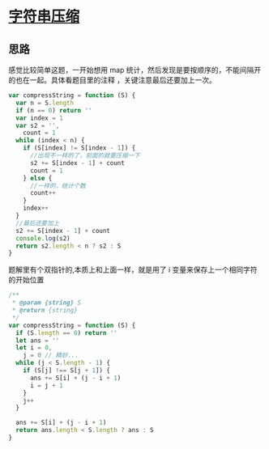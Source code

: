 # [字符串压缩](https://leetcode-cn.com/problems/compress-string-lcci/)

## 思路

感觉比较简单这题，一开始想用 map 统计，然后发现是要按顺序的，不能间隔开的也在一起。具体看题目里的注释
，关键注意最后还要加上一次。

```js
var compressString = function (S) {
  var n = S.length
  if (n == 0) return ''
  var index = 1
  var s2 = '',
    count = 1
  while (index < n) {
    if (S[index] != S[index - 1]) {
      //出现不一样的了，前面的就要压缩一下
      s2 += S[index - 1] + count
      count = 1
    } else {
      //一样的，统计个数
      count++
    }
    index++
  }
  //最后还要加上
  s2 += S[index - 1] + count
  console.log(s2)
  return s2.length < n ? s2 : S
}
```

题解里有个双指针的,本质上和上面一样，就是用了 i 变量来保存上一个相同字符的开始位置

```js
/**
 * @param {string} S
 * @return {string}
 */
var compressString = function (S) {
  if (S.length == 0) return ''
  let ans = ''
  let i = 0,
    j = 0 // 精妙...
  while (j < S.length - 1) {
    if (S[j] !== S[j + 1]) {
      ans += S[i] + (j - i + 1)
      i = j + 1
    }
    j++
  }

  ans += S[i] + (j - i + 1)
  return ans.length < S.length ? ans : S
}
```
